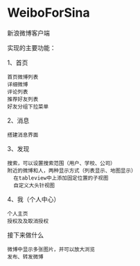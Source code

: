 # WeiboForSina
新浪微博客户端

实现的主要功能：

1、首页

    首页微博列表
    详细微博
    评论列表
    推荐好友列表
    好友分组下拉菜单


2、消息

    搭建消息界面


3、发现

    搜索，可以设置搜索范围（用户、学校、公司）
    附近的微博和人，两种显示方式（列表显示、地图显示）
      在tableview中上添加固定位置的子视图
      自定义大头针视图


4、我（个人中心）

    个人主页
    授权及及取消授权
    
接下来做什么

    微博中显示多张图片，并可以放大浏览
    发布、转发微博

